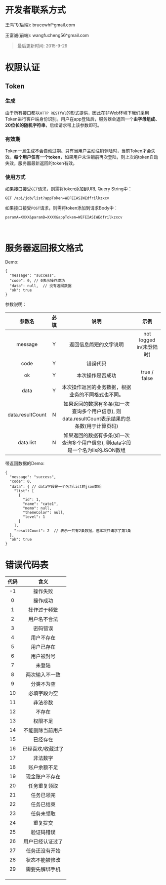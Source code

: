 # 开发者联系方式

王鸿飞(后端): brucewhf^gmail.com

王富诚(前端): wangfucheng56^gmail.com



> 最后更新时间: 2015-9-29



# 权限认证

## Token

### 生成

由于所有接口都以`HTTP RESTful`的形式提供，因此在非Web环境下我们采用Token进行客户端身份识别。用户在app登陆后，服务器会返回一个**由字母组成、20位长的随机字符串**，后续请求带上该参数即可。



### 有效期

Token一旦生成不会自动过期。只有当用户主动注销登陆时，当前Token才会失效。**每个用户仅有一个token**，如果用户未注销前再次登陆，则上次的token自动失效，服务器最新返回的token有效。



### 使用方式

如果接口接受`GET`请求，则需将token添加到URL Query String中：

``` 
GET /api/job/list?appToken=WEFEIASIWEdfrilkzxcv
```

如果接口接受`POST`请求，则需将token添加到请求Body中：

``` 
paramA=XXXX&paramB=XXXX&appToken=WEFEIASIWEdfrilkzxcv
```

​

# 服务器返回报文格式

Demo:

``` 
{
  "message": "success",
  "code": 0, // 0表示操作成功
  "data": null,  // 没有返回数据
  "ok": true
}
```

参数说明：

|       参数名        |  必填  |                    说明                    |         示例          | 
| :--------------: | :--: | :--------------------------------------: | :-----------------: | 
|     message      |  Y   |               返回信息简短的文字说明                | not logged in(未登陆时) | 
|       code       |  Y   |                   错误代码                   |                     | 
|        ok        |  Y   |                 本次操作是否成功                 |    true / false     | 
|       data       |  Y   |        本次操作返回的业务数据，根据业务的不同格式也不同。         |                     | 
| data.resultCount |  N   | 如果返回的数据有多条(如一次查询多个用户信息), 则data.resultCount表示结果的总条数(用于计算页码) |                     | 
|    data.list     |  N   | 如果返回的数据有多条(如一次查询多个用户信息), 则data字段是一个名为lis的JSON数组 |                     | 

带返回数据的Demo:

``` 
{
  "message": "success",
  "code": 0,
  "data": { // data字段是一个名为list的json数组
    "list": [
      {
        "id": 1,
        "name": "cate1",
        "memo": null,
        "themeColor": null,
        "level": 1
      }
    ],
    "resultCount": 2  // 表示一共有2条数据，但本次只请求了第1条
  },
  "ok": true
}
```



# 错误代码表

|  代码  |    含义     | 
| :--: | :-------: | 
|  -1  |   操作失败    | 
|  0   |   操作成功    | 
|  1   |  操作过于频繁   | 
|  2   |  用户名不合法   | 
|  3   |   密码错误    | 
|  4   |   用户不存在   | 
|  5   |   用户已存在   | 
|  6   |   用户被封号   | 
|  7   |    未登陆    | 
|  8   |  两次输入不一致  | 
|  9   |   分类不为空   | 
|  10  |  必填字段为空   | 
|  11  |   非法参数    | 
|  12  |    不存在    | 
|  13  |   权限不足    | 
|  14  | 不能删除当前用户  | 
|  15  |   已经存在    | 
|  16  | 已经喜欢/收藏过了 | 
|  17  |   非法数字    | 
|  18  |  账户余额不足   | 
|  19  |  现金账户不存在  | 
|  20  |  任务重复领取   | 
|  21  |   任务已领完   | 
|  22  |   任务已结束   | 
|  23  |   任务未领取   | 
|  24  |   重复提交    | 
|  25  |   验证码错误   | 
|  26  | 用户已经认证过了  | 
|  27  |  任务还没有开始  | 
|  28  |  状态不能被修改  | 
|  29  |  需要先解绑手机  | 
|      |           | 
|      |           | 
|      |           | 